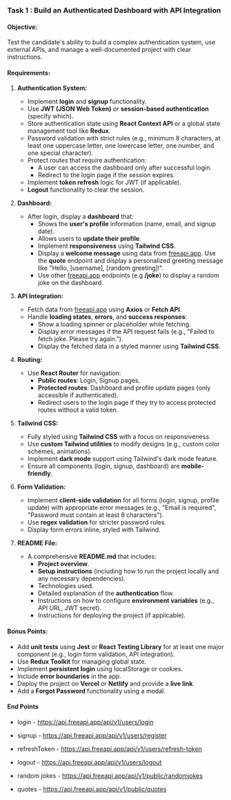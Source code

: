 
### **Task 1 : Build an Authenticated Dashboard with API Integration**

#### **Objective:**
Test the candidate's ability to build a complex authentication system, use external APIs, and manage a well-documented project with clear instructions.

#### **Requirements:**

1. **Authentication System:**
   - Implement **login** and **signup** functionality.
   - Use **JWT (JSON Web Token)** or **session-based authentication** (specify which).
   - Store authentication state using **React Context API** or a global state management tool like **Redux**.
   - Password validation with strict rules (e.g., minimum 8 characters, at least one uppercase letter, one lowercase letter, one number, and one special character).
   - Protect routes that require authentication:
     - A user can access the dashboard only after successful login.
     - Redirect to the login page if the session expires.
   - Implement **token refresh** logic for JWT (if applicable).
   - **Logout** functionality to clear the session.

2. **Dashboard:**
   - After login, display a **dashboard** that:
     - Shows the **user's profile** information (name, email, and signup date).
     - Allows users to **update their profile**.
     - Implement **responsiveness** using **Tailwind CSS**.
     - Display a **welcome message** using data from [freeapi.app](https://freeapi.app/). Use the **quote**  endpoint and display a personalized greeting message like "Hello, [username], [random greeting]!".
     - Use other [freeapi.app](https://freeapi.hashnode.space/api-guide/apireference/getJokes) endpoints (e.g  **/joke**) to display a random joke on the dashboard.
   
3. **API Integration:**
   - Fetch data from [freeapi.app](https://freeapi.app/) using **Axios** or **Fetch API**.
   - Handle **loading states**, **errors**, and **success responses**:
     - Show a loading spinner or placeholder while fetching.
     - Display error messages if the API request fails (e.g., "Failed to fetch joke. Please try again.").
     - Display the fetched data in a styled manner using **Tailwind CSS**.

4. **Routing:**
   - Use **React Router** for navigation:
     - **Public routes**: Login, Signup pages.
     - **Protected routes**: Dashboard and profile update pages (only accessible if authenticated).
     - Redirect users to the login page if they try to access protected routes without a valid token.

5. **Tailwind CSS:**
   - Fully styled using **Tailwind CSS** with a focus on responsiveness.
   - Use **custom Tailwind utilities** to modify designs (e.g., custom color schemes, animations).
   - Implement **dark mode** support using Tailwind's dark mode feature.
   - Ensure all components (login, signup, dashboard) are **mobile-friendly**.

6. **Form Validation:**
   - Implement **client-side validation** for all forms (login, signup, profile update) with appropriate error messages (e.g., "Email is required", "Password must contain at least 8 characters").
   - Use **regex validation** for stricter password rules.
   - Display form errors inline, styled with Tailwind.

7. **README File:**
   - A comprehensive **README.md** that includes:
     - **Project overview**.
     - **Setup instructions** (including how to run the project locally and any necessary dependencies).
     - Technologies used.
     - Detailed explanation of the **authentication** flow.
     - Instructions on how to configure **environment variables** (e.g., API URL, JWT secret).
     - Instructions for deploying the project (if applicable).

#### **Bonus Points:**
- Add **unit tests** using **Jest** or **React Testing Library** for at least one major component (e.g., login form validation, API integration).
- Use **Redux Toolkit** for managing global state.
- Implement **persistent login** using localStorage or cookies.
- Include **error boundaries** in the app.
- Deploy the project on **Vercel** or **Netlify** and provide a **live link**.
- Add a **Forgot Password** functionality using a modal.






#### **End Points**

- login - https://api.freeapi.app/api/v1/users/login

- signup - https://api.freeapi.app/api/v1/users/register
- refreshToken - https://api.freeapi.app/api/v1/users/refresh-token

- logout - https://api.freeapi.app/api/v1/users/logout

- random jokes - https://api.freeapi.app/api/v1/public/randomjokes

- quotes - https://api.freeapi.app/api/v1/public/quotes



